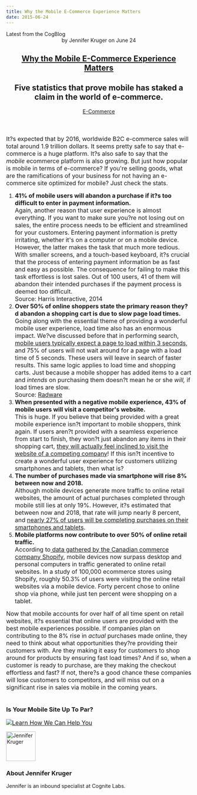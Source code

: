 ```yaml
---
title: Why the Mobile E-Commerce Experience Matters
date: 2015-06-24
---
```

<article itemscope itemtype="http://schema.org/Blog"> 
<div class="container outside"> 
 <div class="featured-post" style="background-image: url(&quot;//cdn2.hubspot.net/hubfs/440551/iphone-624709_1280.jpg?t=1441046336424&quot;);"> 
  <div class="overlay"></div> 
  <div class="row-fluid"> 
   <span class="latest-post"> Latest from <span id="title" itemprop="name">the CogBlog</span> </span> 
  </div> 
  <header class="featured-header"> 
   <div class="row-fluid"> 
    <div class="span2"></div> 
    <div class="span8"> 
     <div class="row-fluid"> 
      <div class="span12 author">
        by 
       <span class="author-name" itemprop="author"><a class="author-link" href="http://www.cognitelabs.com/blog/author/jennifer-kruger" itemprop="url"></a> <span itemprop="name">Jennifer Kruger</span></span> on 
       <span class="publish-date" itemprop="datePublished"> June 24</span> 
      </div> 
     </div> 
     <hgroup class="row-fluid"> 
      <h1 class="latest-title" itemprop="headline"> <a href="../../../../com/cognitelabs/www/blog/the-mobile-ecommerce-experience.html" itemprop="url"> <span id="hs_cos_wrapper_name" class="hs_cos_wrapper hs_cos_wrapper_meta_field hs_cos_wrapper_type_text" style="" data-hs-cos-general-type="meta_field" data-hs-cos-type="text">Why the Mobile E-Commerce Experience Matters</span> </a> </h1> 
      <h2 class="post-synopsis" itemprop="alternativeHeadline"> <span id="hs_cos_wrapper_post_synopsis" class="hs_cos_wrapper hs_cos_wrapper_widget hs_cos_wrapper_type_text" style="" data-hs-cos-general-type="widget" data-hs-cos-type="text">Five statistics that prove mobile has staked a claim in the world of e-commerce.</span> </h2> 
     </hgroup> 
     <div class="row-fluid"> 
      <span class="tags" itemprop="keywords"> <a href="http://www.cognitelabs.com/blog/topic/e-commerce" class="topic-tag">E-Commerce</a> </span> 
     </div> 
    </div> 
   </div> 
  </header> 
 </div> 
</div> 
<section class="blog-section" itemscope itemtype="http://schema.org/Blog"> 
 <div class="blog-post-wrapper cell-wrapper"> 
  <header class="section post-header"> 
  </header> 
  <div class="section post-body"> 
   <section itemprop="text"> 
    <span id="hs_cos_wrapper_post_body" class="hs_cos_wrapper hs_cos_wrapper_meta_field hs_cos_wrapper_type_rich_text" style="" data-hs-cos-general-type="meta_field" data-hs-cos-type="rich_text"><p><span style="font-size: 16px;">It?s expected that by 2016, worldwide B2C e-commerce sales will total around 1.9 trillion dollars. It seems pretty safe to say that e-commerce is a huge platform. It?s also safe to say that the <em>mobile</em>&nbsp;ecommerce platform is also growing. But just how popular is mobile in terms of e-commerce? If you're selling goods, what are the ramifications of your business for not having an e-commerce site optimized for mobile? Just check the stats. &nbsp;</span></p> 
     <!--more-->
     <ol> 
      <li><span style="font-size: 16px;"><strong id="docs-internal-guid-59c56b35-25f0-1bce-80b2-e5adb321bd49">41% of mobile users will abandon a purchase if it?s too difficult to enter in payment information.<br class="kix-line-break"></strong>Again, another reason that user experience is almost everything. If you want to make sure you?re not losing out on sales, the entire process needs to be efficient and streamlined for your customers. Entering payment information is pretty irritating, whether it's on a computer or on a mobile device. However, the latter makes the task that much&nbsp;more tedious. With smaller screens, and a touch-based keyboard, it?s crucial that the process of entering payment information be as fast and easy as possible. The consequence for failing to make this task effortless is lost sales. Out of 100 users, 41 of them will abandon their intended purchases if the payment process is deemed too difficult.</span><br><span style="font-size: 16px;">Source: Harris Interactive, 2014</span></li> 
      <li><span style="font-size: 16px;"><strong id="docs-internal-guid-59c56b35-25ee-97eb-fbaf-1de554bba4a2">Over 50% of online shoppers state the primary reason they?d abandon a shopping cart is due to slow page load times.<br class="kix-line-break"></strong>Going along with the essential theme of providing a wonderful mobile user experience, load time also has an enormous impact. We?ve discussed before that in performing search, <a href="../../../../com/cognitelabs/www/blog/why-is-mobile-optimization-so-important-5-surprising-statistics.html">mobile users typically expect a page to load within 3 seconds</a>, and 75% of users will not wait around for a page with a load time of 5 seconds. These users will leave in search of faster results. This same logic applies to load time and shopping carts. Just because a mobile shopper has added items to a cart and <em>intends</em> on purchasing them doesn?t mean he or she <em>will,</em>&nbsp;if load times are slow.</span><br><span style="font-size: 16px;">Source: <a href="http://blog.radware.com/applicationdelivery/applicationaccelerationoptimization/2013/05/case-study-page-load-time-conversions/">Radware</a></span></li> 
      <li><span style="font-size: 16px;"><strong id="docs-internal-guid-59c56b35-25ed-b271-e597-b588e96f99a7">When presented with a negative mobile experience, 43% of mobile users will visit a competitor's website.<br class="kix-line-break"></strong>This is huge. If you believe that being provided with a great mobile experience isn?t important to mobile shoppers, think again. If users aren?t provided with a seamless experience from start to finish, they won?t just abandon any items in their shopping cart, <a href="http://blog.radware.com/applicationdelivery/applicationaccelerationoptimization/2013/05/case-study-page-load-time-conversions/">they will actually feel inclined to visit the website of a competing company</a>! If this isn?t incentive to create a wonderful user experience for customers utilizing smartphones and tablets, then what is?</span></li> 
      <li><span style="font-size: 16px;"><strong id="docs-internal-guid-59c56b35-25eb-967c-8510-a3daa528473d">The number of purchases made via smartphone will rise 8% between now and 2018.<br class="kix-line-break"></strong>Although mobile devices generate more traffic to online retail websites, the amount of actual purchases completed through mobile still lies at only 19%. However, it?s estimated that between now and 2018, that rate will jump nearly 8 percent, and <a href="https://www.internetretailer.com/2014/04/21/mobile-commerce-critical-internet-retailings-future" target="_blank">nearly 27% of users will be completing purchases on their smartphones and tablets</a>.</span></li> 
      <li><span style="font-size: 16px;"><strong>Mobile platforms now contribute to over 50% of online retail traffic.</strong></span><br class="kix-line-break"><span style="font-size: 16px;">According to<a href="http://www.shopify.com/blog/15206517-mobile-now-accounts-for-50-3-of-all-ecommerce-traffic" target="_blank"> data gathered by the Canadian commerce company Shopify</a>, mobile devices now surpass desktop and personal computers in traffic generated to online retail websites. In a study of 100,000 ecommerce stores using Shopify, roughly 50.3% of users were visiting the online retail websites via a mobile device. Forty percent chose to online shop via phone, while just ten percent were shopping on a tablet.</span><span style="font-size: 16px;"></span><span style="font-size: 16px;"></span><span style="font-size: 16px;"></span></li> 
     </ol> <p><span style="font-size: 16px;"></span></p> <p><span style="font-size: 16px;">Now that mobile accounts for over half of all time spent on retail websites, it?s essential that online users are provided with the best mobile experiences possible. If companies plan on contributing to the 8% rise in <em>actual</em> purchases made online, they need to think about what opportunities they?re providing their customers with. Are they making it easy for customers to shop around for products by ensuring fast load times? And if so, when a customer is ready to purchase, are they making the checkout effortless and fast? If not, there?s a good chance these companies will lose customers to competitors, and will miss out on a significant rise in sales via mobile in the coming years.</span><br><br></p> <h3><strong>Is Your Mobile Site Up To Par?</strong></h3> <p><span style="font-size: 16px;">
       <!--HubSpot Call-to-Action Code --> <span class="hs-cta-wrapper" id="hs-cta-wrapper-9ac41ff7-aa19-4553-a923-fbe56db85219"> <span class="hs-cta-node hs-cta-9ac41ff7-aa19-4553-a923-fbe56db85219" id="hs-cta-9ac41ff7-aa19-4553-a923-fbe56db85219"> 
         <!--[if lte IE 8]><div id="hs-cta-ie-element"></div><![endif]--> <a href="http://cta-redirect.hubspot.com/cta/redirect/440551/9ac41ff7-aa19-4553-a923-fbe56db85219"><img class="hs-cta-img" id="hs-cta-img-9ac41ff7-aa19-4553-a923-fbe56db85219" style="border-width:0px;" src="http://no-cache.hubspot.com/cta/default/440551/9ac41ff7-aa19-4553-a923-fbe56db85219.png" alt="Learn How We Can Help You"></a> </span> <script charset="utf-8" src="http://js.hscta.net/cta/current.js"></script> <script type="text/javascript">
hbspt.cta.load(440551, '9ac41ff7-aa19-4553-a923-fbe56db85219');
</script> </span> 
       <!-- end HubSpot Call-to-Action Code --> </span></p></span> 
   </section> 
   <span id="hs_cos_wrapper_blog_social_sharing" class="hs_cos_wrapper hs_cos_wrapper_widget hs_cos_wrapper_type_blog_social_sharing" style="" data-hs-cos-general-type="widget" data-hs-cos-type="blog_social_sharing"> 
    <div class="hs-blog-social-share"> 
     <ul class="hs-blog-social-share-list"> 
     </ul> 
    </div> </span> 
   <div id="author-bio" itemscope itemtype="http://schema.org/Person"> 
    <img width="80" height="80" class="avatar avatar-80 photo" src="http://cdn2.hubspot.net/hub/440551/hubfs/photo_9-584156-edited.jpg?t=1441046336424&amp;width=80&amp;height=80" alt="Jennifer Kruger"> 
    <div id="author-info"> 
     <h3>About <span itemprop="givenName">Jennifer Kruger<span></span></span></h3> Jennifer is an inbound specialist at Cognite Labs. 
    </div> 
    <div class="clear"></div> 
   </div> 
  </div> 
 </div> 
</section> 
</article>